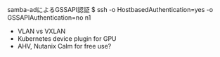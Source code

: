 samba-adによるGSSAPI認証
	$ ssh -o HostbasedAuthentication=yes -o GSSAPIAuthentication=no n1

- VLAN vs VXLAN
- Kubernetes device plugin for GPU
- AHV, Nutanix Calm for free use?
